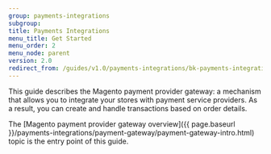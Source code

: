 ```yaml
---
group: payments-integrations
subgroup: 
title: Payments Integrations
menu_title: Get Started
menu_order: 2
menu_node: parent
version: 2.0
redirect_from: /guides/v1.0/payments-integrations/bk-payments-integrations.html
---
```


This guide describes the Magento payment provider gateway: a mechanism that allows you to integrate your stores with payment service providers. As a result, you can create and handle transactions based on order details.

The [Magento payment provider gateway overview]({{ page.baseurl }}/payments-integrations/payment-gateway/payment-gateway-intro.html) topic is the entry point of this guide.


